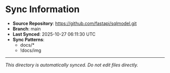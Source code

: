 # Sync Information

- **Source Repository**: https://github.com/fastapi/sqlmodel.git
- **Branch**: main
- **Last Synced**: 2025-10-27 06:11:30 UTC
- **Sync Patterns**:
  - docs/*
  - !docs/img

---
*This directory is automatically synced. Do not edit files directly.*
